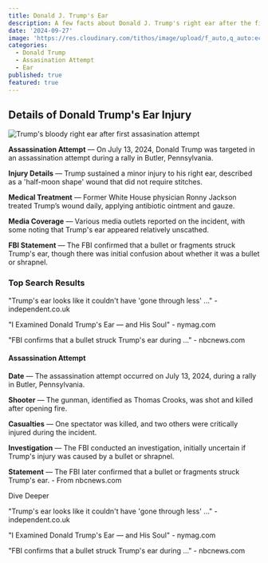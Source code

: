 ```yaml
---
title: Donald J. Trump's Ear
description: A few facts about Donald J. Trump's right ear after the first assasination attempt
date: '2024-09-27'
image: 'https://res.cloudinary.com/tithos/image/upload/f_auto,q_auto:eco/v1727451101/trumps-ear_qwd1xd.webp'
categories:
  - Donald Trump
  - Assasination Attempt
  - Ear
published: true
featured: true
---
```


<script>
  import { Image, ImageSlider } from '../lib';
  const images = [
    { src: "https://res.cloudinary.com/tithos/image/upload/f_auto,q_auto:eco/v1727334680/Donald_Trump_Biography_Photos_rroysh.webp", alt: "Young Donald Trump with family" },
    { src: "https://res.cloudinary.com/tithos/image/upload/f_auto,q_auto:eco/v1727334680/Donald_Trump_2016_Biography_Photos_1_pjh0af.webp", alt: "Young Donald Trump as a ball player" },
    { src: "https://res.cloudinary.com/tithos/image/upload/f_auto,q_auto:eco/v1727334680/Donald_Trump_2016_Biography_Photos_tzfabu.webp", alt: "Donald Trump at military academy" },
    { src: "https://res.cloudinary.com/tithos/image/upload/f_auto,q_auto:eco/v1727334680/Donald_Trump_2016_Biography_1_oahr0u.webp", alt: "Donald Trump with his father" }
  ];
</script>

## Details of Donald Trump's Ear Injury

<Image src="https://res.cloudinary.com/tithos/image/upload/f_auto,q_auto:eco/v1727451102/trumps-ear-3_gurqsc.avif" alt="Trump's bloody right ear after first assasination attempt" />

**Assassination Attempt** — On July 13, 2024, Donald Trump was targeted in an assassination attempt during a rally in Butler, Pennsylvania.

**Injury Details** — Trump sustained a minor injury to his right ear, described as a 'half-moon shape' wound that did not require stitches.

**Medical Treatment** — Former White House physician Ronny Jackson treated Trump’s wound daily, applying antibiotic ointment and gauze.

**Media Coverage** — Various media outlets reported on the incident, with some noting that Trump's ear appeared relatively unscathed.

**FBI Statement** — The FBI confirmed that a bullet or fragments struck Trump's ear, though there was initial confusion about whether it was a bullet or shrapnel.

### Top Search Results

"Trump's ear looks like it couldn't have 'gone through less' ..." - independent.co.uk

"I Examined Donald Trump's Ear — and His Soul" - nymag.com

"FBI confirms that a bullet struck Trump's ear during ..." - nbcnews.com

#### Assassination Attempt

**Date** — The assassination attempt occurred on July 13, 2024, during a rally in Butler, Pennsylvania.

**Shooter** — The gunman, identified as Thomas Crooks, was shot and killed after opening fire.

**Casualties** — One spectator was killed, and two others were critically injured during the incident.

**Investigation** — The FBI conducted an investigation, initially uncertain if Trump's injury was caused by a bullet or shrapnel.

**Statement** — The FBI later confirmed that a bullet or fragments struck Trump's ear. - From nbcnews.com

Dive Deeper

"Trump's ear looks like it couldn't have 'gone through less' ..." - independent.co.uk

"I Examined Donald Trump's Ear — and His Soul" - nymag.com

"FBI confirms that a bullet struck Trump's ear during ..." - nbcnews.com